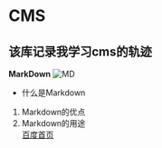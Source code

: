 # CMS
## 该库记录我学习cms的轨迹
**MarkDown**
![MD](https://camo.githubusercontent.com/f37e3ff16f803fcdf44aade8bedbe02e8e81c4af/68747470733a2f2f74696d6773612e62616964752e636f6d2f74696d673f696d616765267175616c6974793d38302673697a653d62393939395f3130303030267365633d313439343135363531333337322664693d363937303363633063666438316361316639613936623461356463656262313426696d67747970653d30267372633d68747470253341253246253246322e696d2e67756f6b722e636f6d25324659746176576359704e694133504463396e4933566c4b41424842774d7765762d7356545f724855514a416a45415141415f774141414570512e6a7067)
- 什么是Markdown
1. Markdown的优点
2. Markdown的用途  
[百度首页](http://www.baidu.com)
